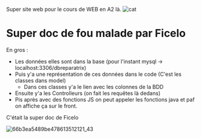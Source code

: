 Super site web pour le cours de WEB en A2 là.
![cat](https://github.com/user-attachments/assets/6a587b4e-04f9-4d3b-a9b0-0f9c1b101205)

# Super doc de fou malade par Ficelo

En gros :

- Les données elles sont dans la base (pour l'instant mysql -> localhost:3306/dbreparatrix)
- Puis y'a une représentation de ces données dans le code (C'est les classes dans model)
  - Dans ces classes y'a le lien avec les colonnes de la BDD
- Ensuite y'a les Controlleurs (on fait les requêtes là dedans)
- Pis après avec des fonctions JS on peut appeler les fonctions java et paf on affiche ça sur le front.

C'était la super doc de Ficelo

![66b3ea5489be478613512121_43](https://github.com/user-attachments/assets/a32c2870-4a36-44c9-ab54-8c75a022accd)
